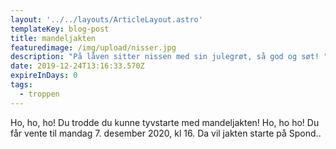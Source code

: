 ```yaml
---
layout: '../../layouts/ArticleLayout.astro'
templateKey: blog-post
title: mandeljakten
featuredimage: /img/upload/nisser.jpg
description: "På låven sitter nissen med sin julegrøt, så god og søt! "
date: 2019-12-24T13:16:33.570Z
expireInDays: 0
tags:
  - troppen
---
```

Ho, ho, ho! Du trodde du kunne tyvstarte med mandeljakten! Ho, ho ho! Du får vente til mandag 7. desember 2020, kl 16. Da vil jakten starte på Spond..